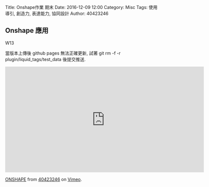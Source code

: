 Title: Onshape作業 期末
Date: 2016-12-09 12:00
Category: Misc
Tags: 使用導引, 創造力, 表達能力, 協同設計
Author: 40423246

## Onshape 應用

W13

當版本上傳後 github pages 無法正確更新, 試著 git rm -f -r plugin/liquid_tags/test_data 後提交推送.

 <iframe src="https://player.vimeo.com/video/198327630" width="640" height="341" frameborder="0" webkitallowfullscreen mozallowfullscreen allowfullscreen></iframe>
<p><a href="https://vimeo.com/198327630">ONSHAPE</a> from <a href="https://vimeo.com/user60140629">40423246</a> on <a href="https://vimeo.com">Vimeo</a>.</p>

